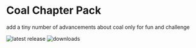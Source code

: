 # Coal Chapter Pack

add a tiny number of advancements about coal only for fun and challenge

![latest release](https://img.shields.io/github/v/release/LTHCTheMaster/Coal-Chapter-Pack?style=flat-square) ![downloads](https://img.shields.io/github/downloads/LTHCTheMaster/Coal-Chapter-Pack/total?style=flat-square)
